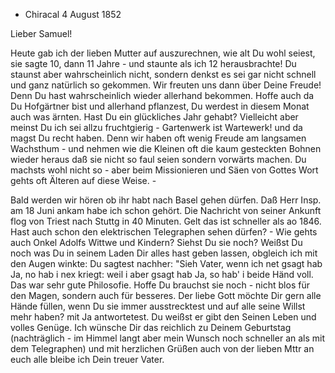 + Chiracal 4 August 1852

Lieber Samuel!

Heute gab ich der lieben Mutter auf auszurechnen, wie alt Du wohl seiest, sie sagte 10, dann 11 Jahre - und staunte als ich 12 herausbrachte! Du staunst aber wahrscheinlich nicht, sondern denkst es sei gar nicht schnell und ganz natürlich so gekommen. Wir freuten uns dann über Deine Freude! Denn Du hast wahrscheinlich wieder allerhand bekommen. Hoffe auch da Du Hofgärtner bist und allerhand pflanzest, Du werdest in diesem Monat auch was ärnten. Hast Du ein glückliches Jahr gehabt? Vielleicht aber meinst Du ich sei allzu fruchtgierig - Gartenwerk ist Wartewerk! und da magst Du recht haben. Denn wir haben oft wenig Freude am langsamen Wachsthum - und nehmen wie die Kleinen oft die kaum gesteckten Bohnen wieder heraus daß sie nicht so faul seien sondern vorwärts machen. Du machsts wohl nicht so - aber beim Missionieren und Säen von Gottes Wort gehts oft Älteren auf diese Weise. -

Bald werden wir hören ob ihr habt nach Basel gehen dürfen. Daß Herr Insp. am 18 Juni ankam habe ich schon gehört. Die Nachricht von seiner Ankunft flog von Triest nach Stuttg in 40 Minuten. Gelt das ist schneller als ao 1846. Hast auch schon den elektrischen Telegraphen sehen dürfen? - Wie gehts auch Onkel Adolfs Wittwe und Kindern? Siehst Du sie noch? Weißst Du noch was Du in seinem Laden Dir alles hast geben lassen, obgleich ich mit den Augen winkte: Du sagtest nachher: "Sieh Vater, wenn ich net gsagt hab Ja, no hab i nex kriegt: weil i aber gsagt hab Ja, so hab' i beide Händ voll. Das war sehr gute Philosofie. Hoffe Du brauchst sie noch - nicht blos für den Magen, sondern auch für besseres. Der liebe Gott möchte Dir gern alle Hände füllen, wenn Du sie immer ausstrecktest und auf alle seine Willst mehr haben? mit Ja antwortetest. Du weißst er gibt den Seinen Leben und volles Genüge. Ich wünsche Dir das reichlich zu Deinem Geburtstag (nachträglich - im Himmel langt aber mein Wunsch noch schneller an als mit dem Telegraphen) und mit herzlichen Grüßen auch von der lieben Mttr an euch alle bleibe ich Dein
 treuer Vater.

